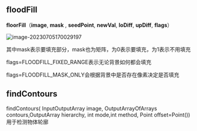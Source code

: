

## floodFill

**floorFill**（**image**, **mask** , **seedPoint**, **newVal**, **loDiff**, **upDiff**, **flags**）

![image-20230705170029197](C:\Users\18423\AppData\Roaming\Typora\typora-user-images\image-20230705170029197.png)

其中mask表示要填充部分，mask也为矩阵，为0表示要填充，为1表示不用填充

flags=FLOODFILL_FIXED_RANGE表示无论背景如何都会填充

flags=FLOODFILL_MASK_ONLY会根据背景中是否存在像素决定是否填充

## findContours

findContours( InputOutputArray image, OutputArrayOfArrays contours,OutputArray hierarchy, int mode,int method, Point offset=Point()) 用于检测物体轮廓

